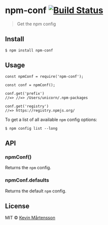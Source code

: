 npm-conf [![Build Status](https://travis-ci.org/kevva/npm-conf.svg?branch=master)](https://travis-ci.org/kevva/npm-conf)
========================================================================================================================

> Get the npm config

Install
-------

    $ npm install npm-conf

Usage
-----

    const npmConf = require('npm-conf');

    const conf = npmConf();

    conf.get('prefix')
    //=> //=> /Users/unicorn/.npm-packages

    conf.get('registry')
    //=> https://registry.npmjs.org/

To get a list of all available `npm` config options:

    $ npm config list --long

API
---

### npmConf()

Returns the `npm` config.

### npmConf.defaults

Returns the default `npm` config.

License
-------

MIT © [Kevin Mårtensson](https://github.com/kevva)
